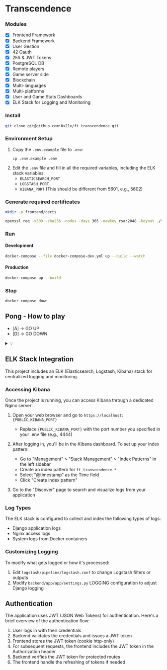 # Transcendence

### Modules

- [x] Frontend Framework
- [x] Backend Framework
- [x] User Gestion
- [x] 42 Oauth
- [x] 2FA & JWT Tokens
- [x] PostgreSQL DB 
- [x] Remote players
- [x] Game server side
- [x] Blockchain
- [x] Multi-languages
- [x] Multi-platforms
- [x] User and Game Stats Dashboards 
- [x] ELK Stack for Logging and Monitoring

### Install
```zsh
git clone git@github.com:0x21x/ft_transcendence.git
```

### Environment Setup
1. Copy the `.env.example` file to `.env`:
   ```
   cp .env.example .env
   ```
2. Edit the `.env` file and fill in all the required variables, including the ELK stack variables:
   - `ELASTICSEARCH_PORT`
   - `LOGSTASH_PORT`
   - `KIBANA_PORT` (This should be different from 5601, e.g., 5602)

### Generate required certificates
```zsh
mkdir -p frontend/certs

openssl req -x509 -sha256 -nodes -days 365 -newkey rsa:2048 -keyout ./frontend/certs/privateKey.key -out ./frontend/certs/certificate.crt
```

### Run

#### Development
```zsh
docker-compose --file docker-compose-dev.yml up --build --watch
```
#### Production
```zsh
docker-compose up --build
```

### Stop
```zsh
docker-compose down
```

## Pong - How to play
- [A] -> GO UP
- [D] -> GO DOWN
<details><summary> 💡</summary>
These commands can be edited at 'frontend/app/components/game.js' line 80.
</details>

## ELK Stack Integration

This project includes an ELK (Elasticsearch, Logstash, Kibana) stack for centralized logging and monitoring.

### Accessing Kibana

Once the project is running, you can access Kibana through a dedicated Nginx server:

1. Open your web browser and go to `https://localhost:{PUBLIC_KIBANA_PORT}`
   - Replace `{PUBLIC_KIBANA_PORT}` with the port number you specified in your .env file (e.g., 4444)

2. After logging in, you'll be in the Kibana dashboard. To set up your index pattern:
   - Go to "Management" > "Stack Management" > "Index Patterns" in the left sidebar
   - Create an index pattern for `ft_transcendence-*`
   - Select "@timestamp" as the Time field
   - Click "Create index pattern"

3. Go to the "Discover" page to search and visualize logs from your application

### Log Types

The ELK stack is configured to collect and index the following types of logs:

- Django application logs
- Nginx access logs
- System logs from Docker containers

### Customizing Logging

To modify what gets logged or how it's processed:

1. Edit `logstash/pipeline/logstash.conf` to change Logstash filters or outputs
2. Modify `backend/app/app/settings.py` LOGGING configuration to adjust Django logging

## Authentication

The application uses JWT (JSON Web Tokens) for authentication. Here's a brief overview of the authentication flow:

1. User logs in with their credentials
2. Backend validates the credentials and issues a JWT token
3. Frontend stores the JWT token (cookie http-only)
4. For subsequent requests, the frontend includes the JWT token in the Authorization header
5. Backend verifies the JWT token for protected routes
6. The frontend handle the refreshing of tokens if needed
